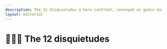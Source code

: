 ```yaml
---
description: The 12 disquietudes a hero confront, conveyed as goals and obstacles.
layout: editorial
---
```


# 🦹🏽‍♀️ The 12 disquietudes

